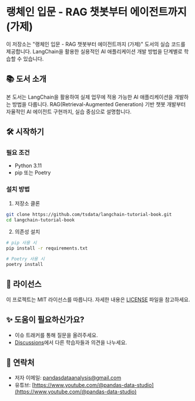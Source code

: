 # 랭체인 입문 - RAG 챗봇부터 에이전트까지 (가제)

이 저장소는 "랭체인 입문 - RAG 챗봇부터 에이전트까지 (가제)" 도서의 실습 코드를 제공합니다. LangChain을 활용한 실용적인 AI 애플리케이션 개발 방법을 단계별로 학습할 수 있습니다.

## 📚 도서 소개

본 도서는 LangChain을 활용하여 실제 업무에 적용 가능한 AI 애플리케이션을 개발하는 방법을 다룹니다. RAG(Retrieval-Augmented Generation) 기반 챗봇 개발부터 자율적인 AI 에이전트 구현까지, 실습 중심으로 설명합니다.

## 🛠️ 시작하기

### 필요 조건
- Python 3.11
- pip 또는 Poetry

### 설치 방법

1. 저장소 클론
```bash
git clone https://github.com/tsdata/langchain-tutorial-book.git
cd langchain-tutorial-book
```

2. 의존성 설치
```bash
# pip 사용 시
pip install -r requirements.txt

# Poetry 사용 시
poetry install
```

## 📄 라이선스
이 프로젝트는 MIT 라이선스를 따릅니다. 자세한 내용은 [LICENSE](https://github.com/tsdata/langchain-tutorial-book/LICENSE.md) 파일을 참고하세요.

## ✨ 도움이 필요하신가요?
- 이슈 트래커를 통해 질문을 올려주세요.
- [Discussions](https://github.com/tsdata/langchain-tutorial-book/discussions)에서 다른 학습자들과 의견을 나누세요.

## 📱 연락처
- 저자 이메일: [pandasdataanalysis@gmail.com](mailto:pandasdataanalysis@gmail.com)
- 유튜브: [https://www.youtube.com/@pandas-data-studio](https://www.youtube.com/@pandas-data-studio)

